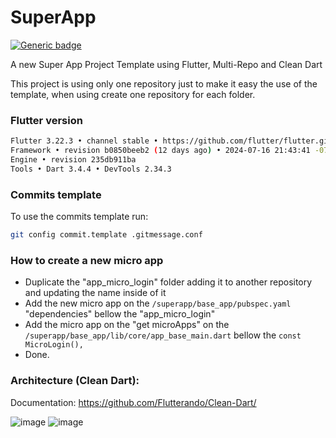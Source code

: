 # SuperApp

[![Generic badge](https://img.shields.io/badge/STATUS-DONE-3BB143.svg)](https://shields.io/)

A new Super App Project Template using Flutter, Multi-Repo and Clean Dart

This project is using only one repository just to make it easy the use of the template, when using create one repository for each folder.

### Flutter version

```sh
Flutter 3.22.3 • channel stable • https://github.com/flutter/flutter.git
Framework • revision b0850beeb2 (12 days ago) • 2024-07-16 21:43:41 -0700
Engine • revision 235db911ba
Tools • Dart 3.4.4 • DevTools 2.34.3
```

### Commits template

To use the commits template run:

```sh
git config commit.template .gitmessage.conf
```

### How to create a new micro app

- Duplicate the "app_micro_login" folder adding it to another repository and updating the name inside of it
- Add the new micro app on the `/superapp/base_app/pubspec.yaml` "dependencies" bellow the "app_micro_login"
- Add the micro app on the "get microApps" on the `/superapp/base_app/lib/core/app_base_main.dart` bellow the `const MicroLogin(),`
- Done.

### Architecture (Clean Dart):

Documentation: <https://github.com/Flutterando/Clean-Dart/>

![image](https://github.com/Flutterando/Clean-Dart/raw/master/imgs/img1.png)
![image](https://github.com/Flutterando/Clean-Dart/raw/master/imgs/img2.png)

